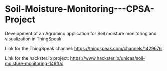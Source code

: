 # Soil-Moisture-Monitoring---CPSA-Project

Development of an Agrumino application for Soil moisture monitoring and visualization in ThingSpeak

Link for the ThingSpeak channel: https://thingspeak.com/channels/1429676

Link for the hackster.io project: https://www.hackster.io/unicas/soil-moisture-monitoring-149f0c


